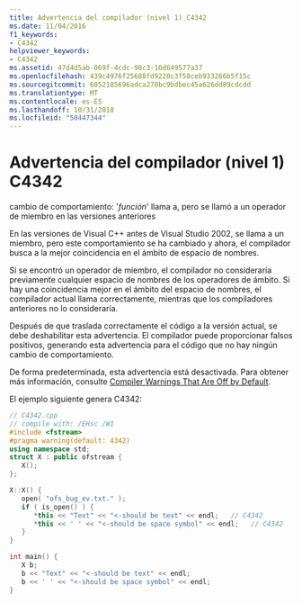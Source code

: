 ```yaml
---
title: Advertencia del compilador (nivel 1) C4342
ms.date: 11/04/2016
f1_keywords:
- C4342
helpviewer_keywords:
- C4342
ms.assetid: 47d4d5ab-069f-4cdc-98c3-10d649577a37
ms.openlocfilehash: 439c4976f25688fd9220c3f58ceb933266b5f15c
ms.sourcegitcommit: 6052185696adca270bc9bdbec45a626dd89cdcdd
ms.translationtype: MT
ms.contentlocale: es-ES
ms.lasthandoff: 10/31/2018
ms.locfileid: "50447344"
---
```

# <a name="compiler-warning-level-1-c4342"></a>Advertencia del compilador (nivel 1) C4342

cambio de comportamiento: '*función*' llama a, pero se llamó a un operador de miembro en las versiones anteriores

En las versiones de Visual C++ antes de Visual Studio 2002, se llama a un miembro, pero este comportamiento se ha cambiado y ahora, el compilador busca a la mejor coincidencia en el ámbito de espacio de nombres.

Si se encontró un operador de miembro, el compilador no consideraría previamente cualquier espacio de nombres de los operadores de ámbito. Si hay una coincidencia mejor en el ámbito del espacio de nombres, el compilador actual llama correctamente, mientras que los compiladores anteriores no lo consideraría.

Después de que traslada correctamente el código a la versión actual, se debe deshabilitar esta advertencia.  El compilador puede proporcionar falsos positivos, generando esta advertencia para el código que no hay ningún cambio de comportamiento.

De forma predeterminada, esta advertencia está desactivada. Para obtener más información, consulte [Compiler Warnings That Are Off by Default](../../preprocessor/compiler-warnings-that-are-off-by-default.md).

El ejemplo siguiente genera C4342:

```cpp
// C4342.cpp
// compile with: /EHsc /W1
#include <fstream>
#pragma warning(default: 4342)
using namespace std;
struct X : public ofstream {
   X();
};

X::X() {
   open( "ofs_bug_ev.txt." );
   if ( is_open() ) {
      *this << "Text" << "<-should be text" << endl;   // C4342
      *this << ' ' << "<-should be space symbol" << endl;   // C4342
   }
}

int main() {
   X b;
   b << "Text" << "<-should be text" << endl;
   b << ' ' << "<-should be space symbol" << endl;
}
```